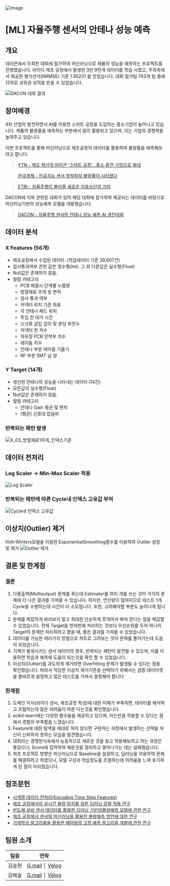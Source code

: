 ![image](https://user-images.githubusercontent.com/100823210/187594402-4f6a7234-293d-4938-adcb-eb602a50b564.png)
# [ML] 자율주행 센서의 안테나 성능 예측

## 개요
데이콘에서 주최한 대회에 참가하여 머신러닝으로 제품의 성능을 예측하는 프로젝트를 진행했습니다.
라이다 제조 공정에서 발생한 3만 9천개 데이터를 학습 시켰고, 주최측에서 제공한 평가산식(NRMSE) 기준 1.95231 를 얻었습니다.
대회 참가팀 743개 팀 중에 12위로 상위권 성적을 받을 수 있었습니다.

![DACON 대회 결과](https://user-images.githubusercontent.com/100823210/187594733-4becdacd-6606-4745-bf07-8c2c72e41177.png)

## 참여배경

4차 산업이 발전하면서 AI를 이용한 스마트 공장을 도입하는 중소기업이 늘어나고 있습니다. 제품의 불량율을 예측하는 부분에서 많이 활용되고 있으며, 이는 기업의 경쟁력을 높여주고 있습니다. 

이번 프로젝트를 통해 머신러닝으로 제조공정의 데이터를 활용하여 불량률을 예측해보려고 합니다.

> [YTN - 제조 혁신의 아이콘 '스마트 공장'...중소·중견 기업으로 확대](https://n.news.naver.com/mnews/article/052/0001756416?sid=102)

> [한국경제 - 인공지능 센서 장착하자 불량품이 사라졌다](https://n.news.naver.com/mnews/article/015/0004671424?sid=101)

> [ETRI - 자율주행이 불러올 새로운 이동수단의 가치](https://www.etri.re.kr/webzine/20190705/sub01.html)

DACON에 이와 관련된 대회가 있어 해당 대회에 참가하여 제공되는 데이터를 바탕으로 머신러닝기반의 성능예측 모델을 개발했습니다.
> [DACON - 자율주행 센서의 안테나 성능 예측 AI 경진대회](https://dacon.io/competitions/official/235927/overview/description)

## 데이터 분석
### X Features (56개)

* 제조공정에서 수집된 데이터. (학습데이터 기준 39,607건)
* 검사통과여부 관련 값은 정수형(Int). 그 외 다른값은 실수형(Float)
* Null값은 존재하지 않음.
* 컬럼 카테고리
  * PCB 체결시 단계별 누름량
  * 방열재료 무게 및 면적
  * 검사 통과 여부
  * 커넥터 위치 기준 좌표
  * 각 안테나 패드 위치
  * 투입 전 대기 시간
  * 스크류 삽입 깊이 및 분당 회전수
  * 커넥터 핀 치수
  * 하우징 PCB 안착부 치수
  * 레이돔 치수
  * 안테나 부분 레이돔 기울기
  * RF 부분 SMT 납 량


### Y Target (14개)
* 생산된 안테나의 성능을 나타내는 데이터 (14건)
* 모든값이 실수형(Float)
* Null값은 존재하지 않음.
* 컬럼 카테고리
  * 안테나 Gain 평균 및 편차
  * (평균) 신호대 잡음비

### 반복되는 패턴 발생
![X_03_방열재료1무게_인덱스기준](https://user-images.githubusercontent.com/100823210/188358475-609a879b-c73c-4b7a-afdd-5d71f45ccb97.png)

## 데이터 전처리
### Log Scaler -> Min-Max Scaler 적용
![Log Scaler](https://user-images.githubusercontent.com/100823210/188358677-fc2553c4-e780-47b3-a762-28b3c221066f.png)

### 반복되는 패턴에 따른 Cycle내 인덱스 고유값 부여
![Cycle내 인덱스 고유값](https://user-images.githubusercontent.com/100823210/188359026-9f59a943-fee0-4267-8be8-28450755939d.png)

## 이상치(Outlier) 제거
Holt-Winters모델을 이용한 ExponentialSmoothing함수를 이용하여 Outlier 설정 및 제거
![Outlier 제거](https://user-images.githubusercontent.com/100823210/188359357-f766f6e9-dee4-4dd5-8724-8c80c543502e.png)

## 결론 및 한계점
### 결론
1. 다중출력(Multioutput) 문제를 푸는데 Estimator를 여러 개를 쓰는 것이 각각의 문제에 더 나은 결과를 가져올 수 있습니다. 하지만, 연산량이 많아지므로 테스트 1개 Cycle을 수행하는데 시간이 더 소모됩니다. 또한, 고려해야할 부분도 늘어나게 됩니다.
2. 문제를 복잡하게 바라보지 말고 최대한 단순하게 쪼개어서 봐야 한다는 점을 체감할 수 있었습니다. 전체 Target을 한꺼번에 처리하는 것보다 우선순위를 두어 하나의 Target의 문제만 처리하려고 했을 때, 좋은 결과를 가져올 수 있었습니다.
3. 데이터를 가능한 여러가지 방법으로 차트로 그려보는 것이 문제를 풀어가는데 도움이 되었습니다.
4. 기계가 발생시키는 센서 데이터의 경우, 반복되는 패턴이 발견될 수 있으며, 이를 이용하면 학습과 예측에 도움이 되는것을 확인 할 수 있었습니다.
5. 이상치(Outlier)를 과도하게 제거하면 Overfitting 문제가 발생될 수 있다는 점을 확인했습니다. 따라서 적당한 이상치 제거기준을 선택하기 위해서는 검증 데이터셋을 올바르게 설정하고 많은 테스트를 거쳐서 결정해야 합니다

### 한계점
1. 도메인 지식(라이다 센서, 제조공정 특성)에 대한 이해가 부족하면, 데이터를 해석하고 조합하는데 많은 어려움이 따른 다는것을 확인했습니다.
2. scikit-learn에는 다양한 함수들을 제공하고 있으며, 아는만큼 적용할 수 있다는 점에서 경험의 부족함을 느꼈습니다.
3. Feature에 대한 탐색을 제대로 하지 않으면 구현하는 과정에서 발생하는 선택을 자신이 신뢰하지 못하는 모습을 발견했습니다.
4. 대회라는 경쟁방식속에서 능동적으로 새로운 것을 찾고 적용해보려고 하는 과정은 좋았으나, Score에 집착하여 배운것을 정리하고 쌓아나가는 데는 실패했습니다.
5. 최초 프로젝트 방향은 머신러닝으로 Baseline을 설정하고, 딥러닝을 이용하여 문제를 해결하려고 하였으나, 모델 구성과 학습정도를 조절하는데 어려움을 느껴 포기하게 된 점이 아쉬웠습니다.


## 참조문헌
* [시계열 데이터 전처리(Encoding Time Step Features)](https://today-1.tistory.com/55)
* [제조 공정에서의 실시간 불량 탐지를 위한 딥러닝 모델 적용 연구](http://ktappi.kr/xml/30929/30929.pdf)
* [반도체 설비 센서 데이터를 활용한 딥러닝 기반의불량예측 모델에 관한 연구](https://www.koreascience.or.kr/article/CFKO202125036042269.pdf)
* [제조 공정에서 센서와 머신러닝을 활용한 불량예측 방안에 대한 연구](http://entrue.com/files/[4_2]%2089-98P_%EC%A0%9C%EC%A1%B0%20%EA%B3%B5%EC%A0%95_%ED%95%9C%EB%AC%B4%EB%AA%85%EC%B4%88.pdf)
* [기계학습 알고리즘을 활용한 베어링의 고장 예측 알고리즘 개발에 관한 연구](https://e-jamet.org/_common/do.php?a=full&b=52&bidx=1652&aidx=20609)

## 팀원 소개 
|팀원|연락|
|------|---|
|김송현|[G.mail](zpaladin1213@gmail.com) │ [Velog](https://velog.io/@zbooster)|
|김해솔|[G.mail](lunchtime99@gmail.com) │ [Velog](https://velog.io/@kim_haesol)|
